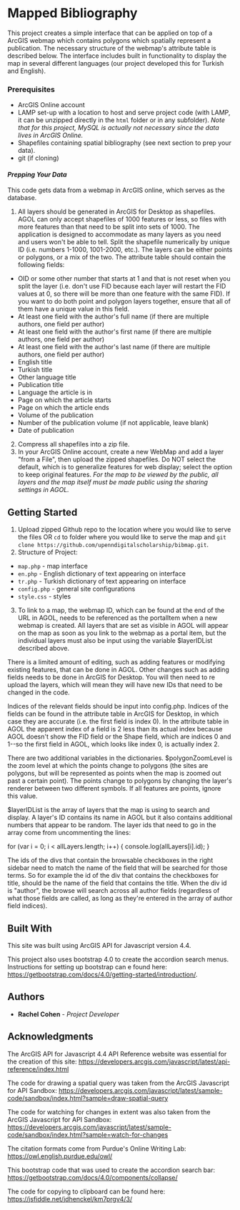 # Mapped Bibliography

This project creates a simple interface that can be applied on top of a ArcGIS webmap which contains polygons which spatially represent a publication. The necessary structure of the webmap's attribute table is described below. The interface includes built in functionality to display the map in several different languages (our project developed this for Turkish and English).

### Prerequisites

- ArcGIS Online account
- LAMP set-up with a location to host and serve project code (with LAMP, it can be unzipped directly in the `html` folder or in any subfolder). _Note that for this project, MySQL is actually not necessary since the data lives in ArcGIS Online._
- Shapefiles containing spatial bibliography (see next section to prep your data).
- git (if cloning)

#### _Prepping Your Data_
This code gets data from a webmap in ArcGIS online, which serves as the database.

1. All layers should be generated in ArcGIS for Desktop as shapefiles. AGOL can only accept shapefiles of 1000 features or less, so files with more features than that need to be split into sets of 1000.  The application is designed to accommodate as many layers as you need and users won't be able to tell.  Split the shapefile numerically by unique ID (i.e. numbers 1-1000, 1001-2000, etc.).  The layers can be either points or polygons, or a mix of the two. The attribute table should contain the following fields:
  - OID or some other number that starts at 1 and that is not reset when you split the layer (i.e. don't use FID because each layer will restart the FID values at 0, so there will be more than one feature with the same FID).  If you want to do both point and polygon layers together, ensure that all of them have a unique value in this field.
  - At least one field with the author's full name (if there are multiple authors, one field per author)
  - At least one field with the author's first name (if there are multiple authors, one field per author)
  - At least one field with the author's last name (if there are multiple authors, one field per author)
  - English title
  - Turkish title
  - Other language title
  - Publication title
  - Language the article is in
  - Page on which the article starts
  - Page on which the article ends
  - Volume of the publication
  - Number of the publication volume (if not applicable, leave blank)
  - Date of publication
2. Compress all shapefiles into a zip file.
3. In your ArcGIS Online account, create a new WebMap and add a layer "from a File", then upload the zipped shapefiles.  Do NOT select the default, which is to generalize features for web display; select the option to keep original features.   _For the map to be viewed by the public, all layers and the map itself must be made public using the sharing settings in AGOL._  

## Getting Started

1. Upload zipped Github repo to the location where you would like to serve the files OR `cd` to folder where you would like to serve the map and `git clone https://github.com/upenndigitalscholarship/bibmap.git`.
2. Structure of Project:
  - `map.php` - map interface
  - `en.php` - English dictionary of text appearing on interface
  - `tr.php` - Turkish dictionary of text appearing on interface
  - `config.php` - general site configurations
  - `style.css` - styles
3. To link to a map, the webmap ID, which can be found at the end of the URL in AGOL, needs to be referenced as the portalItem when a new webmap is created. All layers that are set as visible in AGOL will appear on the map as soon as you link to the webmap as a portal item, but the individual layers must also be input using the variable $layerIDList described above.

There is a limited amount of editing, such as adding features or modifying existing features, that can be done in AGOL.  Other changes such as adding fields needs to be done in ArcGIS for Desktop. You will then need to re upload the layers, which will mean they will have new IDs that need to be changed in the code.


Indices of the relevant fields should be input into config.php.  Indices of the fields can be found in the attribute table in ArcGIS for Desktop, in which case they are accurate (i.e. the first field is index 0).  In the attribute table in AGOL the apparent index of a field is 2 less than its actual index because AGOL doesn't show the FID field or the Shape field, which are indices 0 and 1--so the first field in AGOL, which looks like index 0, is actually index 2.  


There are two additional variables in the dictionaries.  $polygonZoomLevel is the zoom level at which the points change to polygons (the sites are polygons, but will be represented as points when the map is zoomed out past a certain point).  The points change to polygons by changing the layer's renderer between two different symbols.  If all features are points, ignore this value.

$layerIDList is the array of layers that the map is using to search and display.  A layer's ID contains its name in AGOL but it also contains additional numbers that appear to be random.  The layer ids that need to go in the array come from uncommenting the lines:

for (var i = 0; i < allLayers.length; i++) {
console.log(allLayers[i].id);
}  

The ids of the divs that contain the browsable checkboxes in the right sidebar need to match the name of the field that will be searched for those terms.  So for example the id of the div that contains the checkboxes for title, should be the name of the field that contains the title.  When the div id is "author", the browse will search across all author fields (regardless of what those fields are called, as long as they're entered in the array of author field indices).  


## Built With

This site was built using ArcGIS API for Javascript version 4.4.

This project also uses bootstrap 4.0 to create the accordion search menus.  Instructions for setting up bootstrap can e found here: https://getbootstrap.com/docs/4.0/getting-started/introduction/.  

## Authors

* **Rachel Cohen** - *Project Developer*

## Acknowledgments

The ArcGIS API for Javascript 4.4 API Reference website was essential for the creation of this site:
https://developers.arcgis.com/javascript/latest/api-reference/index.html


The code for drawing a spatial query was taken from the ArcGIS Javascript for API Sandbox:
https://developers.arcgis.com/javascript/latest/sample-code/sandbox/index.html?sample=draw-spatial-query

The code for watching for changes in extent was also taken from the ArcGIS Javascript for API Sandbox:
https://developers.arcgis.com/javascript/latest/sample-code/sandbox/index.html?sample=watch-for-changes

The citation formats come from Purdue's Online Writing Lab:
https://owl.english.purdue.edu/owl/

This bootstrap code that was used to create the accordion search bar:
https://getbootstrap.com/docs/4.0/components/collapse/

The code for copying to clipboard can be found here:
https://jsfiddle.net/jdhenckel/km7prgv4/3/
